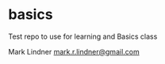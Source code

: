 basics
======

Test repo to use for learning and Basics class

Mark Lindner
mark.r.lindner@gmail.com